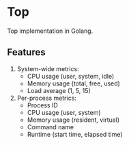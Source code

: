 # Top

Top implementation in Golang.

## Features

1. System-wide metrics:
    - CPU usage (user, system, idle)
    - Memory usage (total, free, used)
    - Load average (1, 5, 15)
2. Per-process metrics:
    - Process ID
    - CPU usage (user, system)
    - Memory usage (resident, virtual)
    - Command name
    - Runtime (start time, elapsed time)

